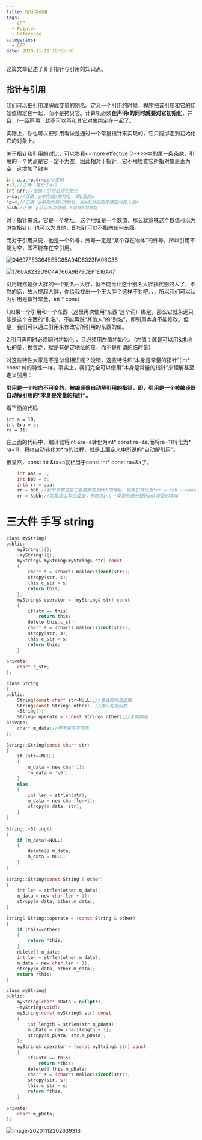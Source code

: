 ```yaml
---
title: 指针与引用
tags:
  - CPP
  - Pointer
  - Reference
categories:
  - CPP
date: 2020-11-11 18:51:08
---
```


这篇文章记述了关于指针与引用的知识点。

<!--more-->

## 指针与引用

我们可以把引用理解成变量的别名。定义一个引用的时候，程序把该引用和它的初始值绑定在一起，而不是拷贝它。计算机必须**在声明r的同时就要对它初始化**，并且，r一经声明，就不可以再和其它对象绑定在一起了。

实际上，你也可以把引用看做是通过一个常量指针来实现的，它只能绑定到初始化它的对象上。

关于指针和引用的对比，可以参看<<more effective C++>>中的第一条条款，引用的一个优点是它一定不为空，因此相对于指针，它不用检查它所指对象是否为空，这增加了效率

```c
int a,b,*p,&r=a;//正确
r=3;//正确：等价于a=3
int &rr;//出错：引用必须初始化
p=&a;//正确：p中存储a的地址，即p指向a
*p=4;//正确：p中存的是a的地址，对a所对应的存储空间存入值4
p=&b//正确：p可以多次赋值，p存储b的地址
```

对于指针来说，它是一个地址，这个地址是一个数值，那么就意味这个数值可以为0(空指针)，也可以为其他，即指针可以不指向任何东西。

而对于引用来说，他是一个外号，外号一定是“某个存在物体”的外号，所以引用不能为空，即不能存在空引用。

![04697FE33645E5C85A94D6323FA06C38](https://i.loli.net/2020/04/08/7lte6FOTBSIavL3.png)

![1760A8239D9C4A766A9B79CEF1E16A47](https://i.loli.net/2020/04/08/lZPaOrdvR4u32UF.png)

引用既然是张大胖的一个别名--大胖，就不能再让这个别名大胖指代别的人了，不然的话，故人提起大胖，你给我找出一个王大胖？这样不对吧，，，所以我们可以认为引用是指针常量，int * const 

1.如果一个引用和一个东西（这里再次使用“东西”这个词）绑定，那么它就永远只能是这个东西的“别名”，不能再说“其他人”的“别名”，即引用本身不能修改。但是，我们可以通过引用来修改它所引用的东西的值。

2.引用声明时必须同时初始化 ，且必须用左值初始化。（左值：就是可以用&求地址的量，换言之，就是有确定地址的量，而不是所谓的临时量）

​    对这些特性大家是不是似曾相识呢？没错，这些特性和“本身是常量的指针”(int* const p)的特性一样。事实上，我们完全可以借用“本身是常量的指针”来理解甚至定义引用：

**引用是一个指向不可变的、被编译器自动解引用的指针，即，引用是一个被编译器自动解引用的“本身是常量的指针”。**

看下面的代码

```
int a = 10;
int &ra = a;
ra = 11;
```

   在上面的代码中，编译器将int &ra=a转化为int* const ra=&a,而将ra=11转化为* ra=11，将ra自动转化为*ra的过程，就是上面定义中所说的“自动解引用”。

很显然，const int &ra=a就相当于const int* const ra=&a了。

```c++
    int aaa = 3;
    int bbb = 6;
    int& rr = aaa;
    rr = bbb;//我本来想这里它会被修改为bbb的地址，结果它转化为*rr = bbb -->aaa = 6.
	rr = &bbb;//如果这么写会报错：不能将int *类型的值分配到int类型的实体
```

# 三大件 手写 string

```c
class myString{
public:
    myString(){};
    ~myString(){};
    myString& myString(myString& str) const
    {
        char* s = (char*) malloc(sizeof(str));
        strcpy(str, s);
        this.c_str = s;
        return this;
    };
    myString& operator = (myString& str) const
    {
        if(str == this)
            return this;
        delete this.c_str;
        char* s = (char*) malloc(sizeof(str));
        strcpy(str, s);
        this.c_str = s;
        return this;
    }
    
private:
    char* c_str;    
};
```

```c
class String
{
public:
	String(const char* str=NULL);//普通的构造函数
	String(const String& other); //拷贝构造函数
	~String();
	String& operate = (const String& other);//复制构造
private:
	char* m_data;//用于保存字符串
};
 
String::String(const char* str)
{
	if (str==NULL)
	{
		m_data = new char[1];
		*m_data = '\0';
	}
	else
	{
		int len = strlen(str);
		m_data = new char[len+1];
		strcpy(m_data, str);
	}
}
 
String::~String()
{
	if (m_data!=NULL)
	{
		delete[] m_data;
		m_data = NULL;
	}
}
 
String::String(const String & other)
{
	int len = strlen(other.m_data);
	m_data = new char[len + 1];
	strcpy(m_data, other.m_data);
}
 
String& String::operate = (const String & other)
{
	if (this==other)
	{
		return *this;
	}
	delete[] m_data;
	int len = strlen(other.m_data);
	m_data = new char[len + 1];
	strcpy(m_data, other.m_data);
	return *this;
}
```



```c
class myString{
public:
    myString(char* pData = nullptr);
    ~myString(void);
    myString(const myString& str) const
    {
        int length = strlen(str.m_pData);
        m_pData = new char[length + 1];
        strcpy(m_pData, str.m_pData);
    };
    myString& operator = (const myString& str) const
    {
        if(&str == this)
            return *this;
        delete[] this.m_pData;
        char* s = (char*) malloc(sizeof(str));
        strcpy(str, s);
        this.c_str = s;
        return *this;
    }
    
private:
    char* m_pData;    
};
```

![image-20201112202639313](https://i.loli.net/2020/11/12/e3VO9EQJpUMslkn.png)

